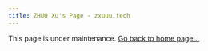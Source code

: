 ```yaml
---
title: ZHUO Xu's Page - zxuuu.tech
---
```


This page is under maintenance. [Go back to home page...](/en-US/home)
